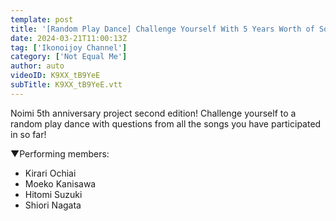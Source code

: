 ```yaml
---
template: post
title: '[Random Play Dance] Challenge Yourself With 5 Years Worth of Songs! !'
date: 2024-03-21T11:00:13Z
tag: ['Ikonoijoy Channel']
category: ['Not Equal Me']
author: auto 
videoID: K9XX_tB9YeE
subTitle: K9XX_tB9YeE.vtt
---
```

Noimi 5th anniversary project second edition!
Challenge yourself to a random play dance with questions from all the songs you have participated in so far!


▼Performing members:

- Kirari Ochiai
- Moeko Kanisawa
- Hitomi Suzuki
- Shiori Nagata
